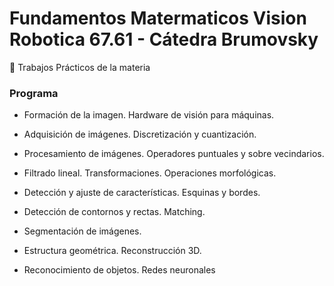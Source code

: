 # Fundamentos Matermaticos Vision Robotica 67.61 - Cátedra Brumovsky

:dart: Trabajos Prácticos de la materia

### Programa

* Formación de la imagen. Hardware de visión para máquinas.

* Adquisición de imágenes. Discretización y cuantización.

* Procesamiento de imágenes. Operadores puntuales y sobre vecindarios.

* Filtrado lineal. Transformaciones. Operaciones morfológicas.

* Detección y ajuste de características. Esquinas y bordes. 

* Detección de contornos y rectas. Matching.

* Segmentación de imágenes.

* Estructura geométrica. Reconstrucción 3D.

* Reconocimiento de objetos. Redes neuronales
